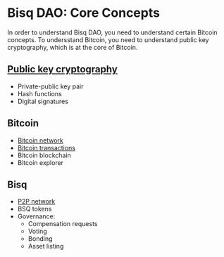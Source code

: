 # Bisq DAO: Core Concepts

In order to understand Bisq DAO, you need to understand certain Bitcoin concepts. 
To undersstand Bitcoin, you need to understand public key cryptography, which is at the core of Bitcoin.

## [Public key cryptography](pkg.md)
- Private-public key pair
- Hash functions
- Digital signatures

## Bitcoin
- [Bitcoin network](btcnetwork.md)
- [Bitcoin transactions](bitcointx.md)
- Bitcoin blockchain
- Bitcoin explorer

## Bisq
- [P2P network](bisqp2p.md)
- BSQ tokens
- Governance:
  - Compensation requests
  - Voting
  - Bonding
  - Asset listing
